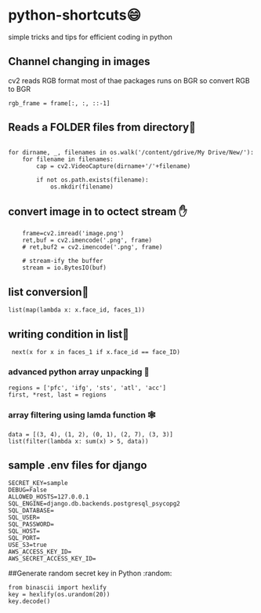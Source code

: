 # python-shortcuts:smile:
simple tricks and tips for efficient coding in python 

## Channel changing in images

cv2 reads RGB format most of thae packages runs on BGR so convert RGB to BGR

    rgb_frame = frame[:, :, ::-1]
    
 ## Reads a  FOLDER files from directory:bug:
````

for dirname, _, filenames in os.walk('/content/gdrive/My Drive/New/'):
    for filename in filenames:
        cap = cv2.VideoCapture(dirname+'/'+filename)
        
        if not os.path.exists(filename):
            os.mkdir(filename)
```` 
## convert image in to octect stream :hand:

````
    frame=cv2.imread('image.png')
    ret,buf = cv2.imencode('.png', frame)
    # ret,buf2 = cv2.imencode('.png', frame)

    # stream-ify the buffer
    stream = io.BytesIO(buf)
````
## list conversion:train:
````
list(map(lambda x: x.face_id, faces_1))

````

## writing condition in list:train:

````
 next(x for x in faces_1 if x.face_id == face_ID)
````

### advanced python array unpacking :handbag:
````
regions = ['pfc', 'ifg', 'sts', 'atl', 'acc']
first, *rest, last = regions
````
### array filtering using lamda function :spider_web:

````
data = [(3, 4), (1, 2), (0, 1), (2, 7), (3, 3)]
list(filter(lambda x: sum(x) > 5, data))
````
## sample .env files for django

````
SECRET_KEY=sample
DEBUG=False
ALLOWED_HOSTS=127.0.0.1
SQL_ENGINE=django.db.backends.postgresql_psycopg2
SQL_DATABASE=
SQL_USER=
SQL_PASSWORD=
SQL_HOST=
SQL_PORT=
USE_S3=true
AWS_ACCESS_KEY_ID=
AWS_SECRET_ACCESS_KEY_ID=
````


##Generate random secret key in Python :random:

````
from binascii import hexlify
key = hexlify(os.urandom(20))
key.decode()
````

